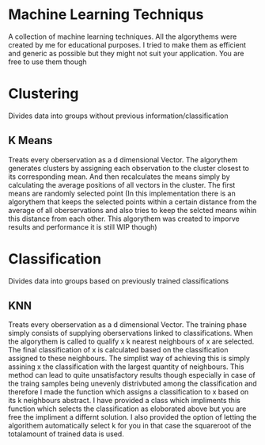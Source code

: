 # Machine Learning Techniqus
  A collection of machine learning techniques. All the algorythems were created by me for educational purposes. I tried to make them as efficient and generic as possible but they might not suit your application. You are free to use them though
# Clustering
Divides data into groups without previous information/classification
## K Means
Treats every oberservation as a d dimensional Vector. The algorythem generates clusters by assigning each observation to the cluster closest to its corresponding mean. And then recalculates the means simply by calculating the average positions of all vectors in the cluster. The first means are randomly selected point (In this implementation there is an algorythem that keeps the selected points within a certain distance from the average of all oberservations and also tries to keep the selcted means wihin this distance from each other. This algorythem was created to imporve results and performance it is still WIP though)
# Classification
Divides data into groups based on previously trained classifications
## KNN
Treats every oberservation as a d dimensional Vector. The training phase simply consists of supplying oberservations linked to classifications. When the algorythem is called to qualify x k nearest neighbours of x are selected. The final classification of x is calculated based on the classification assigned to these neighbours. The simplist way of achieving this is simply assining x the classification with the largest quantity of neighbours. This method can lead to quite unsatisfactory results though especially in case of the traing samples being unevenly distrivbuted among the classification and therefore I made the function which assigns a classification to x based on its k neighbours abstract. I have provided a class which impliments this function which selects the classification as eloborated above but you are free the impliment a differnt solution. I also provided the option of letting the algorithem automatically select k for you in that case the squareroot of the totalamount of trained data is used.

